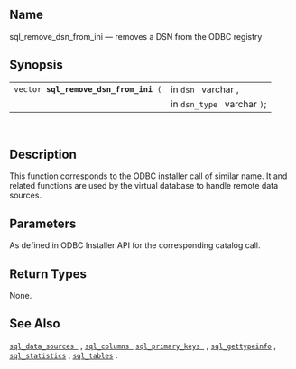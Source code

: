 <div>

<div>

</div>

<div>

## Name

sql_remove_dsn_from_ini — removes a DSN from the ODBC registry

</div>

<div>

## Synopsis

<div>

|                                            |                             |
|--------------------------------------------|-----------------------------|
| `vector `**`sql_remove_dsn_from_ini`**` (` | in `dsn ` varchar ,         |
|                                            | in `dsn_type ` varchar `)`; |

<div>

 

</div>

</div>

</div>

<div>

## Description

This function corresponds to the ODBC installer call of similar name. It
and related functions are used by the virtual database to handle remote
data sources.

</div>

<div>

## Parameters

As defined in ODBC Installer API for the corresponding catalog call.

</div>

<div>

## Return Types

None.

</div>

<div>

## See Also

<a href="fn_sql_data_sources.html" class="link"
title="sql_data_sources"><code
class="function">sql_data_sources </code></a> ,
<a href="fn_sql_columns.html" class="link" title="sql_columns"><code
class="function">sql_columns </code></a>
<a href="fn_sql_primary_keys.html" class="link"
title="sql_primary_keys"><code
class="function">sql_primary_keys </code></a> ,
<a href="fn_sql_gettypeinfo.html" class="link"
title="sql_gettypeinfo"><code
class="function">sql_gettypeinfo</code></a> ,
<a href="fn_sql_statistics.html" class="link"
title="sql_statistics"><code class="function">sql_statistics</code></a>
, <a href="fn_sql_tables.html" class="link" title="sql_tables"><code
class="function">sql_tables</code></a> .

</div>

</div>

